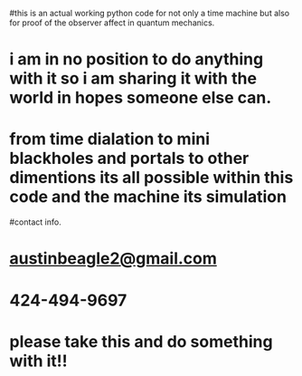 #this is an actual working python code for not only a time machine but also for proof of the observer affect in quantum mechanics. 
# i am in no position to do anything with it so i am sharing it with the world in hopes someone else can.
# from time dialation to mini blackholes and portals to other dimentions its all possible within this code and the machine its simulation
#contact info.
# austinbeagle2@gmail.com
# 424-494-9697
# please take this and do something with it!!
